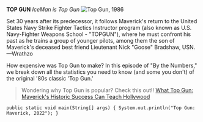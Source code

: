 **TOP GUN**
*IceMan is Top Gun*
![Top Gun, 1986](https://variety.com/wp-content/uploads/2022/05/Top-Gun-Maverick.jpg?w=681&h=383&crop=1)

Set 30 years after its predecessor, it follows Maverick's return to the United States Navy Strike Fighter Tactics Instructor program (also known as U.S. Navy-Fighter Weapons School - "TOPGUN"), where he must confront his past as he trains a group of younger pilots, among them the son of Maverick's deceased best friend Lieutenant Nick "Goose" Bradshaw, USN.—Wrathzo

How expensive was Top Gun to make? In this episode of "By the Numbers," we break down all the statistics you need to know (and some you don't) of the original '80s classic 'Top Gun.'

>Wondering why Top Gun is popular? Check this out!!
[What Top Gun: Maverick's Historic Success Can Teach Hollywood](https://www.denofgeek.com/movies/top-gun-maverick-success-can-teach-hollywood/)

`
public static void main(String[] args)
{
  System.out.println("Top Gun: Maverick, 2022");
}
`
